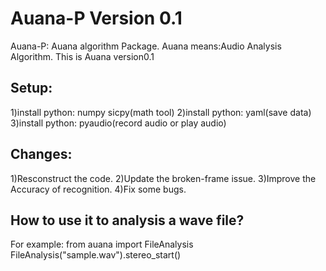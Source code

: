 Auana-P Version 0.1
=======

Auana-P: Auana algorithm Package.
Auana means:Audio Analysis Algorithm.
This is Auana version0.1

Setup:
-----------------------------------
1)install python: numpy sicpy(math tool)
2)install python: yaml(save data)
3)install python: pyaudio(record audio or play audio)



Changes:
-----------------------------------
1)Resconstruct the code.
2)Update the broken-frame issue.
3)Improve the Accuracy of recognition.
4)Fix some bugs.

How to use it to analysis a wave file?
-----------------------------------
For example:
from auana import FileAnalysis
FileAnalysis("sample.wav").stereo_start()
